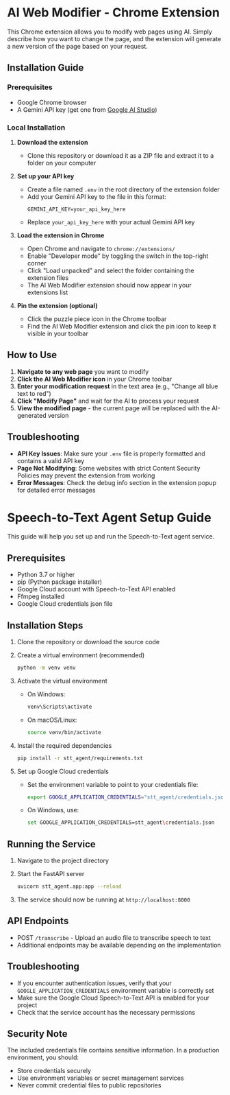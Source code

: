 # AI Web Modifier - Chrome Extension

This Chrome extension allows you to modify web pages using AI. Simply describe how you want to change the page, and the extension will generate a new version of the page based on your request.

## Installation Guide

### Prerequisites

- Google Chrome browser
- A Gemini API key (get one from [Google AI Studio](https://makersuite.google.com/app/apikey))

### Local Installation

1. **Download the extension**
   - Clone this repository or download it as a ZIP file and extract it to a folder on your computer

2. **Set up your API key**
   - Create a file named `.env` in the root directory of the extension folder
   - Add your Gemini API key to the file in this format:
     ```
     GEMINI_API_KEY=your_api_key_here
     ```
   - Replace `your_api_key_here` with your actual Gemini API key

3. **Load the extension in Chrome**
   - Open Chrome and navigate to `chrome://extensions/`
   - Enable "Developer mode" by toggling the switch in the top-right corner
   - Click "Load unpacked" and select the folder containing the extension files
   - The AI Web Modifier extension should now appear in your extensions list

4. **Pin the extension (optional)**
   - Click the puzzle piece icon in the Chrome toolbar
   - Find the AI Web Modifier extension and click the pin icon to keep it visible in your toolbar

## How to Use

1. **Navigate to any web page** you want to modify
2. **Click the AI Web Modifier icon** in your Chrome toolbar
3. **Enter your modification request** in the text area (e.g., "Change all blue text to red")
4. **Click "Modify Page"** and wait for the AI to process your request
5. **View the modified page** - the current page will be replaced with the AI-generated version

## Troubleshooting

- **API Key Issues**: Make sure your `.env` file is properly formatted and contains a valid API key
- **Page Not Modifying**: Some websites with strict Content Security Policies may prevent the extension from working
- **Error Messages**: Check the debug info section in the extension popup for detailed error messages

# Speech-to-Text Agent Setup Guide

This guide will help you set up and run the Speech-to-Text agent service.

## Prerequisites

- Python 3.7 or higher
- pip (Python package installer)
- Google Cloud account with Speech-to-Text API enabled
- Ffmpeg installed
- Google Cloud credentials json file

## Installation Steps

1. Clone the repository or download the source code

2. Create a virtual environment (recommended)
   ```bash
   python -m venv venv
   ```

3. Activate the virtual environment
   - On Windows:
     ```bash
     venv\Scripts\activate
     ```
   - On macOS/Linux:
     ```bash
     source venv/bin/activate
     ```

4. Install the required dependencies
   ```bash
   pip install -r stt_agent/requirements.txt
   ```

5. Set up Google Cloud credentials
   - Set the environment variable to point to your credentials file:
     ```bash
     export GOOGLE_APPLICATION_CREDENTIALS="stt_agent/credentials.json"
     ```
   - On Windows, use:
     ```bash
     set GOOGLE_APPLICATION_CREDENTIALS=stt_agent\credentials.json
     ```

## Running the Service

1. Navigate to the project directory

2. Start the FastAPI server
   ```bash
   uvicorn stt_agent.app:app --reload
   ```

3. The service should now be running at `http://localhost:8000`

## API Endpoints

- POST `/transcribe` - Upload an audio file to transcribe speech to text
- Additional endpoints may be available depending on the implementation

## Troubleshooting

- If you encounter authentication issues, verify that your `GOOGLE_APPLICATION_CREDENTIALS` environment variable is correctly set
- Make sure the Google Cloud Speech-to-Text API is enabled for your project
- Check that the service account has the necessary permissions

## Security Note

The included credentials file contains sensitive information. In a production environment, you should:
- Store credentials securely
- Use environment variables or secret management services
- Never commit credential files to public repositories 